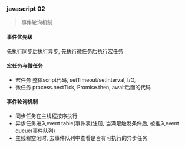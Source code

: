 ### javascript 02
> 事件轮询机制

#### 事件优先级
先执行同步后执行异步, 先执行微任务后执行宏任务

#### 宏任务与微任务
- 宏任务 整体script代码, setTimeout/setInterval, I/O,
- 微任务 process.nextTick, Promise.then, await后面的代码

#### 事件轮询机制
- 同步任务在主线程按序执行
- 异步任务进入event table(事件表)注册, 当满足触发条件后, 被推入event queue(事件队列)
- 主线程空闲时, 去事件队列中查看是否有可执行的异步任务